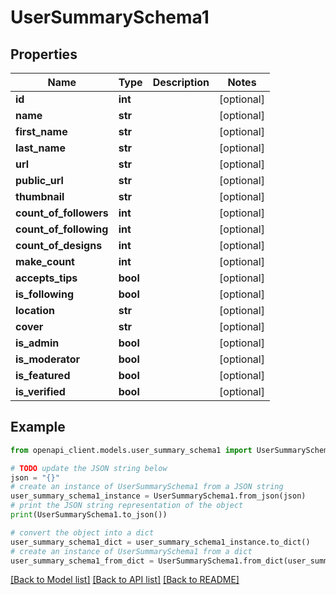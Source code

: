 # UserSummarySchema1


## Properties

Name | Type | Description | Notes
------------ | ------------- | ------------- | -------------
**id** | **int** |  | [optional] 
**name** | **str** |  | [optional] 
**first_name** | **str** |  | [optional] 
**last_name** | **str** |  | [optional] 
**url** | **str** |  | [optional] 
**public_url** | **str** |  | [optional] 
**thumbnail** | **str** |  | [optional] 
**count_of_followers** | **int** |  | [optional] 
**count_of_following** | **int** |  | [optional] 
**count_of_designs** | **int** |  | [optional] 
**make_count** | **int** |  | [optional] 
**accepts_tips** | **bool** |  | [optional] 
**is_following** | **bool** |  | [optional] 
**location** | **str** |  | [optional] 
**cover** | **str** |  | [optional] 
**is_admin** | **bool** |  | [optional] 
**is_moderator** | **bool** |  | [optional] 
**is_featured** | **bool** |  | [optional] 
**is_verified** | **bool** |  | [optional] 

## Example

```python
from openapi_client.models.user_summary_schema1 import UserSummarySchema1

# TODO update the JSON string below
json = "{}"
# create an instance of UserSummarySchema1 from a JSON string
user_summary_schema1_instance = UserSummarySchema1.from_json(json)
# print the JSON string representation of the object
print(UserSummarySchema1.to_json())

# convert the object into a dict
user_summary_schema1_dict = user_summary_schema1_instance.to_dict()
# create an instance of UserSummarySchema1 from a dict
user_summary_schema1_from_dict = UserSummarySchema1.from_dict(user_summary_schema1_dict)
```
[[Back to Model list]](../README.md#documentation-for-models) [[Back to API list]](../README.md#documentation-for-api-endpoints) [[Back to README]](../README.md)


